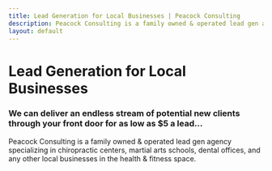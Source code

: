 ```yaml
---
title: Lead Generation for Local Businesses | Peacock Consulting
description: Peacock Consulting is a family owned & operated lead gen agency specializing in chiropractic centers, martial arts schools & dental offices.
layout: default
---
```

<div class="wrapper">
    <h1>Lead Generation for Local Businesses</h1>
    <h3>We can deliver an endless stream of potential new clients through your front door for as low as $5 a lead...</h3>
    <p>Peacock Consulting is a family owned & operated lead gen agency specializing in chiropractic centers, martial arts schools, dental offices, and any other local businesses in the health & fitness space.</p>
</div>